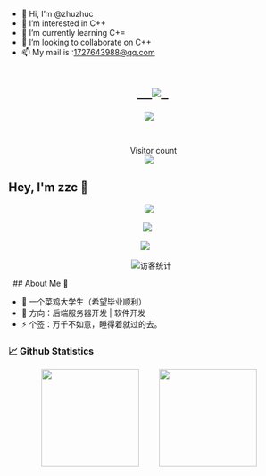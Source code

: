 - 👋 Hi, I’m @zhuzhuc
- 👀 I’m interested in C++
- 🌱 I’m currently learning C+=
- 💞️ I’m looking to collaborate on C++
- 📫 My mail is :1727643988@qq.com
<!-- 动态打字效果 -->
<h1 align="center">
  <a href="https://github.com/zhuzhuc">  
    <img src="https://readme-typing-svg.herokuapp.com/?lines=Hello%2C%20World!;欢迎来到zzc的主页!&center=true&size=27">
  </a>
</h1>

<!-- 贪吃蛇代码贡献图 -->
<div align="center"><img src="https://tong-1306822294.cos.ap-beijing.myqcloud.com/tong/picture/202212222311275.svg" /></div>

  <p align="center">
    Visitor count<br><img src="https://profile-counter.glitch.me/zhuzhuc/count.svg" /> 
</p>


## Hey, I'm zzc 🙋
<!-- 敲代码的图片 -->
<div align="center" ><img order-radius="100px" src="https://tong-1306822294.cos.ap-beijing.myqcloud.com/tong/picture/202212222312468.gif"/></div>
<br>

<!-- 个人资料徽标 -->
<div align="center">
  <a href="https://v.kuaishou.com/cDejxp"><img src="https://img.shields.io/badge/website-%E4%B8%AA%E4%BA%BA%E7%BD%91%E7%AB%99-blue"></a>&emsp;

<a href="https://www.zhihu.com/people/qian-lan-wa"><img src="https://img.shields.io/badge/zhihu-%E7%9F%A5%E4%B9%8E-blue"></a>&emsp;
<!-- 访客数统计徽标 -->   
  <img src="https://visitor-badge.glitch.me/badge?page_id=zhuzhuc" alt="访客统计" /></div>
  ## About Me :raised_hands:

- 🔭 一个菜鸡大学生（希望毕业顺利）
- 🤔 方向：后端服务器开发 | 软件开发
- ⚡ 个签：万千不如意，睡得着就过的去。 

</p>

### 📈 Github Statistics

<div align="center">
    <span>&emsp;&emsp;</span>
    <img height="175px" src="https://github-readme-stats.vercel.app/api?username=zhuzhuc&count_private=true&show_icons=true" />
    <span>&emsp;&emsp;</span>
    <img height="175px" src="https://github-readme-stats.vercel.app/api/top-langs/?username=zhuzhuc&layout=compact&langs_count=8" />
    <span>&emsp;&emsp;</span>
</div>


